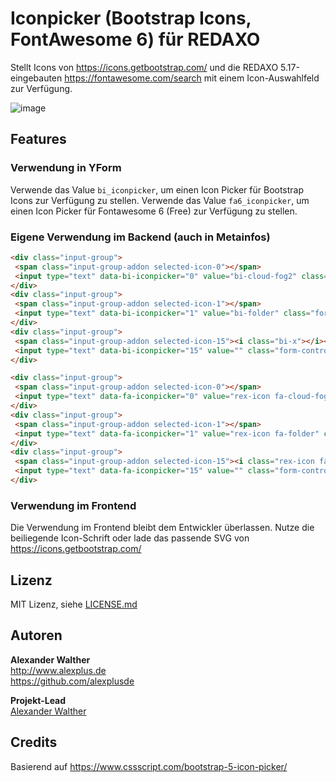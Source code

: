 # Iconpicker (Bootstrap Icons, FontAwesome 6) für REDAXO

Stellt Icons von <https://icons.getbootstrap.com/> und die REDAXO 5.17-eingebauten <https://fontawesome.com/search> mit einem Icon-Auswahlfeld zur Verfügung.

![image](https://github.com/FriendsOfREDAXO/iconpicker/assets/3855487/c8360b9f-0a77-48e7-a7e9-02756c9fb9a4)

## Features

### Verwendung in YForm

Verwende das Value `bi_iconpicker`, um einen Icon Picker für Bootstrap Icons zur Verfügung zu stellen.
Verwende das Value `fa6_iconpicker`, um einen Icon Picker für Fontawesome 6 (Free) zur Verfügung zu stellen.

### Eigene Verwendung im Backend (auch in Metainfos)

```html
<div class="input-group">
 <span class="input-group-addon selected-icon-0"></span>
 <input type="text" data-bi-iconpicker="0" value="bi-cloud-fog2" class="form-control bi-iconpicker" />
</div>
<div class="input-group">
 <span class="input-group-addon selected-icon-1"></span>
 <input type="text" data-bi-iconpicker="1" value="bi-folder" class="form-control bi-iconpicker" />
</div>
<div class="input-group">
 <span class="input-group-addon selected-icon-15"><i class="bi-x"></i></span>
 <input type="text" data-bi-iconpicker="15" value="" class="form-control bi-iconpicker" />
</div>
```

```html
<div class="input-group">
 <span class="input-group-addon selected-icon-0"></span>
 <input type="text" data-fa-iconpicker="0" value="rex-icon fa-cloud-fog2" class="form-control fa6-iconpicker" />
</div>
<div class="input-group">
 <span class="input-group-addon selected-icon-1"></span>
 <input type="text" data-fa-iconpicker="1" value="rex-icon fa-folder" class="form-control fa6-iconpicker" />
</div>
<div class="input-group">
 <span class="input-group-addon selected-icon-15"><i class="rex-icon fa-x"></i></span>
 <input type="text" data-fa-iconpicker="15" value="" class="form-control fa6-iconpicker" />
</div>
```

### Verwendung im Frontend

Die Verwendung im Frontend bleibt dem Entwickler überlassen. Nutze die beiliegende Icon-Schrift oder lade das passende SVG von <https://icons.getbootstrap.com/>

## Lizenz

MIT Lizenz, siehe [LICENSE.md](https://github.com/friendsofredaxo/iconpicker/blob/master/LICENSE.md)  

## Autoren

**Alexander Walther**  
<http://www.alexplus.de>  
<https://github.com/alexplusde>  

**Projekt-Lead**  
[Alexander Walther](https://github.com/alexplusde)

## Credits

Basierend auf <https://www.cssscript.com/bootstrap-5-icon-picker/>
